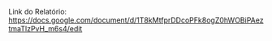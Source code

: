 Link do Relatório:
https://docs.google.com/document/d/1T8kMtfprDDcoPFk8ogZ0hWOBiPAeztmaTlzPvH_m6s4/edit
